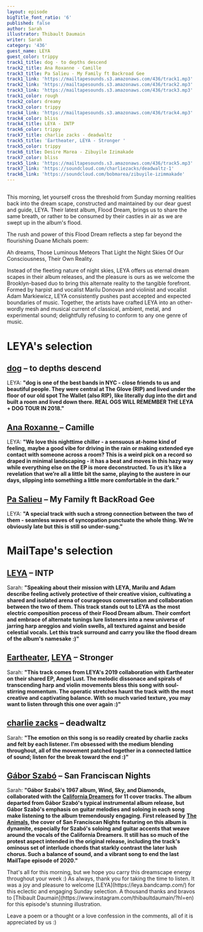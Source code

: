 ```yaml
---
layout: episode
bigTitle_font_ratio: '6'
published: false
author: Sarah
illustrator: Thibault Daumain
writer: Sarah
category: '436'
guest_name: LEYA
guest_color: trippy
track1_title: dog - to depths descend
track2_title: Ana Roxanne - Camille
track3_title: Pa Salieu - My Family ft Backroad Gee
track1_link: 'https://mailtapesounds.s3.amazonaws.com/436/track1.mp3'
track2_link: 'https://mailtapesounds.s3.amazonaws.com/436/track2.mp3'
track3_link: 'https://mailtapesounds.s3.amazonaws.com/436/track3.mp3'
track1_color: rough
track2_color: dreamy
track3_color: trippy
track4_link: 'https://mailtapesounds.s3.amazonaws.com/436/track4.mp3'
track4_color: bliss
track4_title: LEYA - INTP
track6_color: trippy
track7_title: charlie zacks - deadwaltz
track5_title: 'Eartheater, LEYA - Stronger '
track5_color: trippy
track6_title: Desire Marea - Zibuyile Izimakade
track7_color: bliss
track5_link: 'https://mailtapesounds.s3.amazonaws.com/436/track5.mp3'
track7_link: 'https://soundcloud.com/charliezacks/deadwaltz-1'
track6_link: 'https://soundcloud.com/bobmarea/zibuyile-izimmakade'
---
```

## 
This morning, let yourself cross the threshold from Sunday morning realities back into the dream scape, constructed and maintained by our dear guest and guide, LEYA. Their latest album, Flood Dream, brings us to share the same breath, or rather to be consumed by their castles in air as we are swept up in the album's flood.  

The rush and power of this Flood Dream reflects a step far beyond the flourishing Duane Michals poem: 

Ah dreams,
Those Luminous Meteors
That Light the Night Skies
Of Our Consciousness, 
Their Own Reality. 

Instead of the fleeting nature of night skies, LEYA offers us eternal dream scapes in their album releases, and the pleasure is ours as we welcome the Brooklyn-based duo to bring this alternate reality to the tangible forefront. Formed by harpist and vocalist Marilu Donovan and violinist and vocalist Adam Markiewicz, LEYA consistently pushes past accepted and expected boundaries of music. Together, the artists have crafted LEYA into an other-wordly mesh and musical current of classical, ambient, metal, and experimental sound; delightfully refusing to conform to any one genre of music. 

</p>

# LEYA's selection

## [dog](https://praisedog.bandcamp.com/) – to depths descend
LEYA: **"**dog is one of the best bands in NYC - close friends to us and beautiful people. They were central at The Glove (RIP) and lived under the floor of our old spot The Wallet (also RIP), like literally dug into the dirt and built a room and lived down there. REAL OGS WILL REMEMBER THE LEYA + DOG TOUR IN 2018.**"**

## [Ana Roxanne ](https://anaroxanne.bandcamp.com/album/because-of-a-flower-2) – Camille
LEYA: **"**We love this nighttime chiller - a sensuous at-home kind of feeling, maybe a good vibe for driving in the rain or making extended eye contact with someone across a room? This is a weird pick on a record so draped in minimal landscaping - it has a beat and moves in this hazy way while everything else on the EP is more deconstructed. To us it’s like a revelation that we’re all a little bit the same, playing to the austere in our days, slipping into something a little more comfortable in the dark.**"**

## [Pa Salieu](https://martelo.bandcamp.com/) – My Family ft BackRoad Gee 
LEYA: **"**A special track with such a strong connection between the two of them - seamless waves of syncopation punctuate the whole thing. We’re obviously late but this is still so under-sung.**"**

# MailTape's selection

## [LEYA](https://leya.bandcamp.com/) – INTP
Sarah: **"**Speaking about their mission with LEYA, Marilu and Adam describe feeling actively protective of their creative vision, cultivating a shared and isolated arena of courageous conversation and collaboration between the two of them. This track stands out to LEYA as the most electric composition process of their Flood Dream album. Their comfort and embrace of alternate tunings lure listeners into a new universe of jarring harp areggios and violin swells, all textured against and beside celestial vocals. Let this track surround and carry you like the flood dream of the album's namesake :)**"**

## [Eartheater](https://eartheater.bandcamp.com/), [LEYA](https://leya.bandcamp.com/) – Stronger
Sarah: **"**This track comes from LEYA's 2019 collaboration with Eartheater on their shared EP, Angel Lust. The melodic dissonace and spirals of transcending harp and violin movements bless this song with soul-stirring momentum. The operatic stretches haunt the track with the most creative and captivating balance. With so much varied texture, you may want to listen through this one over again :)**"**

## [charlie zacks](https://elannoon.bandcamp.com/) – deadwaltz
Sarah: **"**The emotion on this song is so readily created by charlie zacks and felt by each listener. I'm obsessed with the medium blending throughout, all of the movement patched together in a connected lattice of sound; listen for the break toward the end :)**"**

## [Gábor Szabó](https://www.discogs.com/artist/22851-Gabor-Szabo) – San Franciscan Nights
Sarah: **"**Gábor Szabó's 1967 album, **Wind, Sky, and Diamonds**, collaborated with the [California Dreamers](http://www.themamasandthepapasofficial.com/) for 11 cover tracks. The album departed from Gábor Szabó's typical instrumental album release, but Gábor Szabó's emphasis on guitar melodies and soloing in each song make listening to the album tremendously engaging. First released by [The Animals](https://www.facebook.com/TheAnimalsMusic/), the cover of San Franciscan Nights featuring on this album is dynamite, especially for Szabó's soloing and guitar accents that weave around the vocals of the California Dreamers. It still has so much of the protest aspect intended in the original release, including the track's ominous set of interlude chords that starkly contrast the later lush chorus. Such a balance of sound, and a vibrant song to end the last MailTape episode of 2020.**"**

<p id="outroduction">That's all for this morning, but we hope you carry this dreamscape energy throughout your week :) As always, thank you for taking the time to listen. It was a joy and pleasure to welcome [LEYA](https://leya.bandcamp.com/) for this eclectic and engaging Sunday selection. A thousand thanks and bravos to [Thibault Daumain](https://www.instagram.com/thibaultdaumain/?hl=en) for this episode's stunning illustration. 
  
  Leave a poem or a thought or a love confession in the comments, all of it is appreciated by us :)
